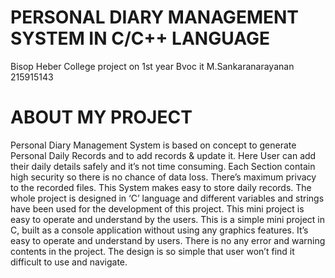 # PERSONAL DIARY MANAGEMENT SYSTEM IN C/C++ LANGUAGE

Bisop Heber College project on 1st year Bvoc it 
M.Sankaranarayanan
215915143

# ABOUT MY PROJECT 
Personal Diary Management System is based on concept to generate Personal 
Daily Records and to add records & update it. Here User can add their daily details safely 
and it’s not time consuming. Each Section contain high security so there is no chance of 
data loss. There’s maximum privacy to the recorded files. This System makes easy to store 
daily records. The whole project is designed in ‘C’ language and different variables and 
strings have been used for the development of this project. This mini project is easy to 
operate and understand by the users. This is a simple mini project in C, built as a console 
application without using any graphics features. It’s easy to operate and understand by 
users. There is no any error and warning contents in the project. The design is so simple 
that user won’t find it difficult to use and navigate.
